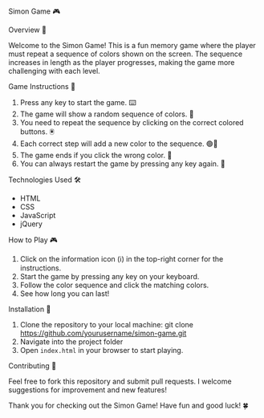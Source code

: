 Simon Game 🎮

Overview 🌟

Welcome to the Simon Game! This is a fun memory game where the player must repeat a sequence of colors shown on the screen. The sequence increases in length as the player progresses, making the game more challenging with each level.

Game Instructions 📝

1. Press any key to start the game. ⌨️
2. The game will show a random sequence of colors. 🎨
3. You need to repeat the sequence by clicking on the correct colored buttons. 🖲️
4. Each correct step will add a new color to the sequence. 🟢🔴
5. The game ends if you click the wrong color. 🚫
6. You can always restart the game by pressing any key again. 🔄

Technologies Used 🛠️

- HTML
- CSS
- JavaScript
- jQuery

How to Play 🎮

1. Click on the information icon (ℹ️) in the top-right corner for the instructions.
2. Start the game by pressing any key on your keyboard.
3. Follow the color sequence and click the matching colors.
4. See how long you can last!

Installation 🔧

1. Clone the repository to your local machine:
       git clone https://github.com/yourusername/simon-game.git
2. Navigate into the project folder
3. Open `index.html` in your browser to start playing.

Contributing 🤝

Feel free to fork this repository and submit pull requests. I welcome suggestions for improvement and new features!

Thank you for checking out the Simon Game! Have fun and good luck! 🍀
